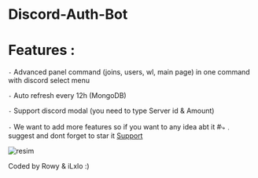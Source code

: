 # Discord-Auth-Bot

# Features :

`-` Advanced panel command (joins, users, wl, main page) in one command with discord select menu

`-` Auto refresh every 12h (MongoDB)

`-` Support discord modal (you need to type Server id & Amount)

`-` We want to add more features so if you want to any idea abt it #⤷﹒suggest and dont forget to star it [Support](https://discord.gg/4BZ4tCpnfT)


![resim](https://user-images.githubusercontent.com/98545753/221291339-d3f466c6-fa5b-4a1b-b6b3-50048a8e2953.png)



Coded by Rowy & iLxlo :)
